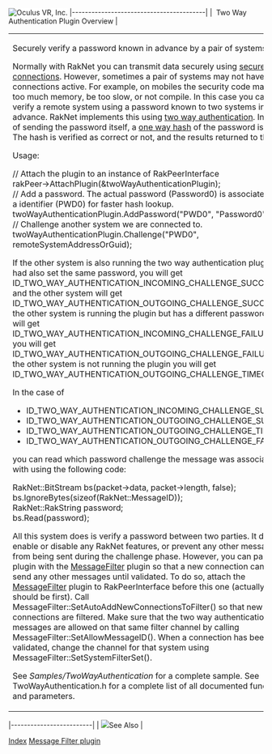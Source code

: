 <span style="background-color: rgb(255, 255, 255);">![Oculus VR, Inc.](RakNet_Icon_Final-copy.jpg)</span>
|-----------------------------------------|
|  Two Way Authentication Plugin Overview |

<table>
<colgroup>
<col width="100%" />
</colgroup>
<tbody>
<tr class="odd">
<td align="left"><p><span class="RakNetBlueHeader">Securely verify a password known in advance by a pair of systems</span><br /></p>
<p>Normally with RakNet you can transmit data securely using <a href="secureconnections.html">secure connections</a>. However, sometimes a pair of systems may not have secure connections active. For example, on mobiles the security code may take too much memory, be too slow, or not compile. In this case you can still verify a remote system using a password known to two systems in advance. RakNet implements this using <a href="http://en.wikipedia.org/wiki/Mutual_authentication">two way authentication</a>. Instead of sending the password itself, a <a href="http://en.wikipedia.org/wiki/Cryptographic_hash_function">one way hash</a> of the password is sent. The hash is verified as correct or not, and the results returned to the user.</p>
<p>Usage:</p>
<p>// Attach the plugin to an instance of RakPeerInterface<br /> rakPeer-&gt;AttachPlugin(&amp;twoWayAuthenticationPlugin);<br /> // Add a password. The actual password (Password0) is associated with a identifier (PWD0) for faster hash lookup.<br /> twoWayAuthenticationPlugin.AddPassword(&quot;PWD0&quot;, &quot;Password0&quot;);<br /> // Challenge another system we are connected to.<br /> twoWayAuthenticationPlugin.Challenge(&quot;PWD0&quot;, remoteSystemAddressOrGuid);</p>
<p>If the other system is also running the two way authentication plugin, and had also set the same password, you will get <span class="RakNetCode">ID_TWO_WAY_AUTHENTICATION_INCOMING_CHALLENGE_SUCCESS</span> and the other system will get <span class="RakNetCode">ID_TWO_WAY_AUTHENTICATION_OUTGOING_CHALLENGE_SUCCESS</span>. If the other system is running the plugin but has a different password, they will get <span class="RakNetCode">ID_TWO_WAY_AUTHENTICATION_INCOMING_CHALLENGE_FAILURE</span> and you will get <span class="RakNetCode">ID_TWO_WAY_AUTHENTICATION_OUTGOING_CHALLENGE_FAILURE</span>. If the other system is not running the plugin you will get <span class="RakNetCode">ID_TWO_WAY_AUTHENTICATION_OUTGOING_CHALLENGE_TIMEOUT</span>.</p>
<p>In the case of</p>
<ul>
<li>ID_TWO_WAY_AUTHENTICATION_INCOMING_CHALLENGE_SUCCESS</li>
<li>ID_TWO_WAY_AUTHENTICATION_OUTGOING_CHALLENGE_SUCCESS</li>
<li>ID_TWO_WAY_AUTHENTICATION_OUTGOING_CHALLENGE_TIMEOUT</li>
<li>ID_TWO_WAY_AUTHENTICATION_OUTGOING_CHALLENGE_FAILURE</li>
</ul>
you can read which password challenge the message was associated with using the following code:
<p>RakNet::BitStream bs(packet-&gt;data, packet-&gt;length, false);<br /> bs.IgnoreBytes(sizeof(RakNet::MessageID));<br /> RakNet::RakString password;<br /> bs.Read(password);</p>
<p>All this system does is verify a password between two parties. It does not enable or disable any RakNet features, or prevent any other message from being sent during the challenge phase. However, you can pair this plugin with the <a href="messagefilter.html">MessageFilter</a> plugin so that a new connection cannot send any other messages until validated. To do so, attach the <a href="messagefilter.html">MessageFilter</a> plugin to RakPeerInterface before this one (actually it should be first). Call MessageFilter::SetAutoAddNewConnectionsToFilter() so that new connections are filtered. Make sure that the two way authentication messages are allowed on that same filter channel by calling MessageFilter::SetAllowMessageID(). When a connection has been validated, change the channel for that system using MessageFilter::SetSystemFilterSet().</p>
<p>See <em>Samples/TwoWayAuthentication</em> for a complete sample. See TwoWayAuthentication.h for a complete list of all documented functions and parameters.</p></td>
</tr>
</tbody>
</table>

|-------------------------|
| ![](spacer.gif)See Also |

[Index](index.html)
 [Message Filter plugin](messagefilter.html)
